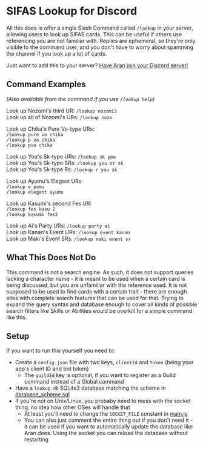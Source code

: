 # SIFAS Lookup for Discord

All this does is offer a single Slash Command called `/lookup` in your server, allowing users to look up SIFAS cards.
This can be useful if others use referencing you are not familiar with. Replies are ephemeral, so they're only visible
to the command user, and you don't have to worry about spamming the channel if you look up a lot of cards.

Just want to add this to your server? [Have Aran join your Discord server!](https://discord.com/oauth2/authorize?client_id=884344571402780703&scope=applications.commands)

## Command Examples

*(Also available from the command if you use `/lookup help`)*

Look up Nozomi's third UR: `/lookup nozomi3`  
Look up all of Nozomi's URs: `/lookup nozo`

Look up Chika's Pure Vo-type URs:  
`/lookup pure vo chika`  
`/lookup p vo chika`  
`/lookup pvo chika`

Look up You's Sk-type URs: `/lookup sk you`  
Look up You's Sk-type SRs: `/lookup you sr sk`  
Look up You's Sk-type Rs: `/lookup r you sk`

Look up Ayumu's Elegant URs:  
`/lookup e pomu`  
`/lookup elegant ayumu`

Look up Kasumi's second Fes UR:  
`/lookup fes kasu 2`  
`/lookup kasumi fes2`

Look up Ai's Party URs: `/lookup party ai`  
Look up Kanan's Event URs: `/lookup event kanan`  
Look up Maki's Event SRs: `/lookup maki event sr`

## What This Does Not Do

This command is not a search engine. As such, it does not support queries lacking a character name - it is meant to be
used when a certain card is being discussed, but you are unfamiliar with the reference used. It is not supposed to be
used to find cards with a certain trait - there are enough sites with complete search features that can be used for
that. Trying to expand the query syntax and database enough to cover all kinds of possible search filters like Skills or
Abilities would be overkill for a simple command like this.

## Setup

If you want to run this yourself you need to:

* Create a `config.json` file with two keys, `clientId` and `token` (being your app's client ID and bot token)
  * The `guildId` key is optional, if you want to register as a Guild command instead of a Global command
* Have a `lookup.db` SQLite3 database matching the scheme in [database_scheme.sql]()
* If you're not on Unix/Linux, you probaby need to mess with the socket thing, no idea how other OSes will handle that
  * At least you'll need to change the `SOCKET_FILE` constant in [main.js]() 
  * You can also just comment the entire thing out if you don't need it - it can be used if you want to automatically
    update the database like Aran does. Using the socket you can reload the database without restarting